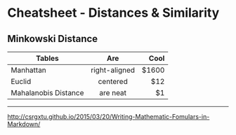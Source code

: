 

# Cheatsheet - Distances & Similarity

<!--
  d(p,q) = || q-p||<sub>2</sub> = $$\sqrt{(p_1-q_1)^2 + .. +(p_n-q_n)^2}$$
   \sqrt{k}
  $ \sum_{\forall i}{x_i^{2}} $
-->

## Minkowski Distance

| Tables        | Are           | Cool  |
| ------------- |:-------------:| -----:|
| Manhattan      | right-aligned | $1600 |
| Euclid    | centered      |   $12 |
| Mahalanobis Distance | are neat      |    $1 |

<!--$$x_{1,2} = \frac{-b \pm \sqrt{b^2-4ac}}{2b}.$$-->

---
http://csrgxtu.github.io/2015/03/20/Writing-Mathematic-Fomulars-in-Markdown/

<script type="text/javascript" async src="https://cdnjs.cloudflare.com/ajax/libs/mathjax/2.7.2/MathJax.js? config=TeX-MML-AM_CHTML"</script>



